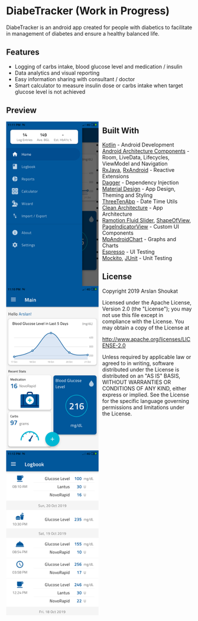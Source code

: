 # DiabeTracker (Work in Progress)
DiabeTracker is an android app created for people with diabetics to facilitate in management of diabetes and ensure a healthy balanced life.

## Features
- Logging of carbs intake, blood glucose level and medication / insulin
- Data analytics and visual reporting
- Easy information sharing with consultant / doctor
- Smart calculator to measure insulin dose or carbs intake when target glucose level is not achieved

## Preview
<img src="images/navigation_menu.png" alt="Dashboard" width="250" style="float: left; margin-right: 10px" /> <img src="images/dashboard.png" alt="Dashboard" width="250" style="float: left; margin-right: 10px" /> <img src="images/logbook.png" alt="Dashboard" width="250" style="float: left; margin-right: 10px" />

## Built With
- [Kotlin](https://developer.android.com/kotlin) - Android Development
- [Android Architecture Components](https://developer.android.com/topic/libraries/architecture/) - Room, LiveData, Lifecycles, ViewModel and Navigation
- [RxJava](https://github.com/ReactiveX/RxJava), [RxAndroid](https://github.com/ReactiveX/rxandroid) - Reactive Extensions
- [Dagger](https://github.com/google/dagger) - Dependency Injection
- [Material Design](https://material.io/design/) - App Design, Theming and Styling
- [ThreeTenAbp](https://github.com/JakeWharton/ThreeTenABP) - Date Time Utils
- [Clean Architecture](https://blog.cleancoder.com/uncle-bob/2012/08/13/the-clean-architecture.html) - App Architecture
- [Ramotion Fluid Slider](https://github.com/Ramotion/fluid-slider), [ShapeOfView](https://github.com/florent37/ShapeOfView), [PageIndicatorView](https://github.com/romandanylyk/PageIndicatorView) - Custom UI Components
- [MpAndroidChart](https://github.com/PhilJay/MPAndroidChart) - Graphs and Charts
- [Espresso](https://developer.android.com/training/testing/espresso) - UI Testing
- [Mockito](https://github.com/mockito/mockito), [JUnit](https://junit.org/) - Unit Testing

## License
Copyright 2019 Arslan Shoukat

Licensed under the Apache License, Version 2.0 (the "License");
you may not use this file except in compliance with the License.
You may obtain a copy of the License at

>http://www.apache.org/licenses/LICENSE-2.0

Unless required by applicable law or agreed to in writing, software
distributed under the License is distributed on an "AS IS" BASIS,
WITHOUT WARRANTIES OR CONDITIONS OF ANY KIND, either express or implied.
See the License for the specific language governing permissions and
limitations under the License.
